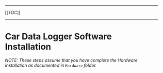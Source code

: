----

[[_TOC_]]

----

# Car Data Logger Software Installation

*NOTE: These steps assume that you have complete the Hardware installation as documented in* `Hardware` *folder.*

